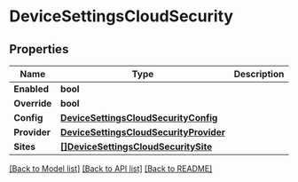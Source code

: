 # DeviceSettingsCloudSecurity

## Properties

Name | Type | Description | Notes
------------ | ------------- | ------------- | -------------
**Enabled** | **bool** |  | [optional] 
**Override** | **bool** |  | [optional] 
**Config** | [**DeviceSettingsCloudSecurityConfig**](device_settings_cloud_security_config.md) |  | [optional] 
**Provider** | [**DeviceSettingsCloudSecurityProvider**](device_settings_cloud_security_provider.md) |  | [optional] 
**Sites** | [**[]DeviceSettingsCloudSecuritySite**](device_settings_cloud_security_site.md) |  | [optional] 

[[Back to Model list]](../README.md#documentation-for-models) [[Back to API list]](../README.md#documentation-for-api-endpoints) [[Back to README]](../README.md)


